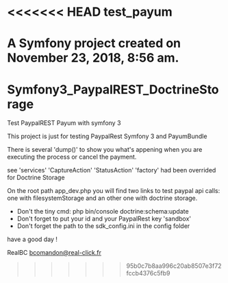 <<<<<<< HEAD
test_payum
==========

A Symfony project created on November 23, 2018, 8:56 am.
=======
# Symfony3_PaypalREST_DoctrineStorage

Test PaypalREST Payum with symfony 3

This project is just for testing PaypalRest Symfony 3 and PayumBundle


There is several 'dump()' to show you what's appening when you are executing the process or cancel the payment.

see 'services'
'CaptureAction' 'StatusAction' 'factory' had been overrided for Doctrine Storage

        
On the root path app_dev.php you will find two links to test paypal api calls: 
one with filesystemStorage and an other one with doctrine storage.

- Don't the tiny cmd: php bin/console doctrine:schema:update
- Don't forget to put your id and your PaypalRest key 'sandbox'
- Don't forget the path to the sdk_config.ini in the config folder

have a good day !

RealBC
bcomandon@real-click.fr
>>>>>>> 95b0c7b8aa996c20ab8507e3f72fccb4376c5fb9
